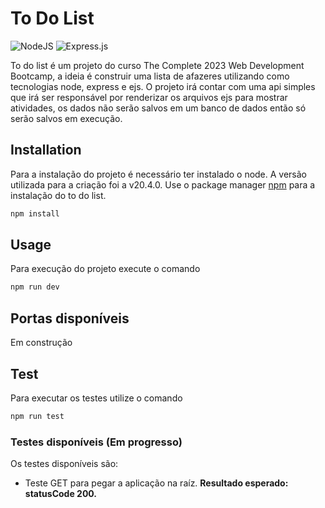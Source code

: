 # To Do List

![NodeJS](https://img.shields.io/badge/node.js-6DA55F?style=for-the-badge&logo=node.js&logoColor=white)
![Express.js](https://img.shields.io/badge/express.js-%23404d59.svg?style=for-the-badge&logo=express&logoColor=%2361DAFB)

To do list é um projeto do curso The Complete 2023 Web Development Bootcamp, a ideia é construir uma lista de afazeres utilizando como tecnologias node, express e ejs.
O projeto irá contar com uma api simples que irá ser responsável por renderizar os arquivos ejs para mostrar atividades, os dados não serão salvos em um banco de dados então só serão salvos em execução.

## Installation

Para a instalação do projeto é necessário ter instalado o node. A versão utilizada para a criação foi a v20.4.0.
Use o package manager [npm](https://www.npmjs.com) para a instalação do to do list.

```bash
npm install
```

## Usage

Para execução do projeto execute o comando

```bash
npm run dev
```

## Portas disponíveis

Em construção

## Test

Para executar os testes utilize o comando

```bash
npm run test
```

### Testes disponíveis (Em progresso)

Os testes disponíveis são:

- Teste GET para pegar a aplicação na raíz. **Resultado esperado: statusCode 200.**
